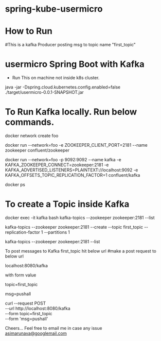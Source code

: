 # spring-kube-usermicro
# How to Run
#This is a kafka Producer posting msg to  topic name "first_topic"
# usermicro Spring Boot with Kafka
* Run This on machine not inside k8s cluster.

java -jar -Dspring.cloud.kubernetes.config.enabled=false ./target/usermicro-0.0.1-SNAPSHOT.jar
# To Run Kafka locally. Run below commands.
docker network create foo

docker run --network=foo -e ZOOKEEPER_CLIENT_PORT=2181 --name zookeeper confluent/zookeeper

docker run --network=foo -p 9092:9092 --name kafka  -e KAFKA_ZOOKEEPER_CONNECT=zookeeper:2181 -e KAFKA_ADVERTISED_LISTENERS=PLAINTEXT://localhost:9092 -e KAFKA_OFFSETS_TOPIC_REPLICATION_FACTOR=1  confluent/kafka

docker ps

# To create a Topic inside Kafka
docker exec -it kafka bash
kafka-topics --zookeeper zookeeper:2181 --list

kafka-topics --zookeeper zookeeper:2181 --create --topic first_topic --replication-factor 1 --partitions 1

kafka-topics --zookeeper zookeeper:2181 --list


To post messages to Kafka first_topic hit below url
#make a post request to below url

localhost:8080/kafka

with form value 

topic=first_topic

msg=pushall


curl --request POST \
  --url http://localhost:8080/kafka \
  --form topic=first_topic \
  --form 'msg=pushall'


Cheers...
Feel free to email me in case any issue
asimarunava@googlemail.com